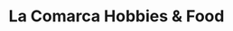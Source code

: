 ---
title: "La Comarca Hobbies & Food"
url: /comuna-16-belen/la-comarca-hobbies-und-food/
shop: Videospiele
---